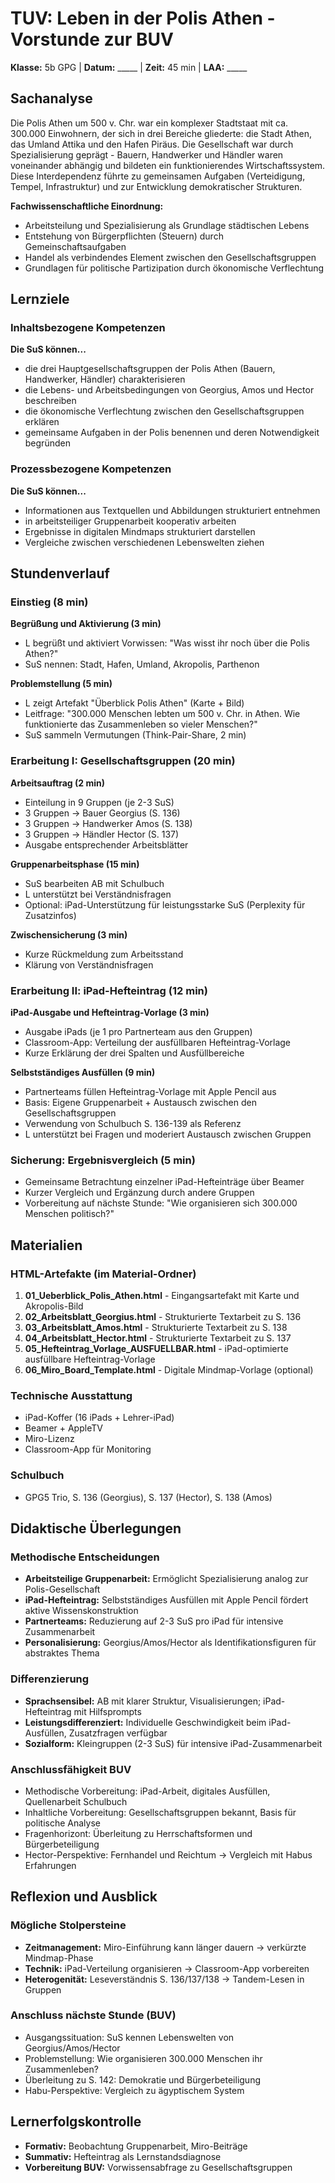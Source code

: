 # TUV: Leben in der Polis Athen - Vorstunde zur BUV

**Klasse:** 5b GPG | **Datum:** _____ | **Zeit:** 45 min | **LAA:** _____

## Sachanalyse

Die Polis Athen um 500 v. Chr. war ein komplexer Stadtstaat mit ca. 300.000 Einwohnern, der sich in drei Bereiche gliederte: die Stadt Athen, das Umland Attika und den Hafen Piräus. Die Gesellschaft war durch Spezialisierung geprägt - Bauern, Handwerker und Händler waren voneinander abhängig und bildeten ein funktionierendes Wirtschaftssystem. Diese Interdependenz führte zu gemeinsamen Aufgaben (Verteidigung, Tempel, Infrastruktur) und zur Entwicklung demokratischer Strukturen.

**Fachwissenschaftliche Einordnung:**
- Arbeitsteilung und Spezialisierung als Grundlage städtischen Lebens
- Entstehung von Bürgerpflichten (Steuern) durch Gemeinschaftsaufgaben
- Handel als verbindendes Element zwischen den Gesellschaftsgruppen
- Grundlagen für politische Partizipation durch ökonomische Verflechtung

## Lernziele

### Inhaltsbezogene Kompetenzen
**Die SuS können...**
- die drei Hauptgesellschaftsgruppen der Polis Athen (Bauern, Handwerker, Händler) charakterisieren
- die Lebens- und Arbeitsbedingungen von Georgius, Amos und Hector beschreiben
- die ökonomische Verflechtung zwischen den Gesellschaftsgruppen erklären
- gemeinsame Aufgaben in der Polis benennen und deren Notwendigkeit begründen

### Prozessbezogene Kompetenzen
**Die SuS können...**
- Informationen aus Textquellen und Abbildungen strukturiert entnehmen
- in arbeitsteiliger Gruppenarbeit kooperativ arbeiten
- Ergebnisse in digitalen Mindmaps strukturiert darstellen
- Vergleiche zwischen verschiedenen Lebenswelten ziehen

## Stundenverlauf

### Einstieg (8 min)
**Begrüßung und Aktivierung (3 min)**
- L begrüßt und aktiviert Vorwissen: "Was wisst ihr noch über die Polis Athen?"
- SuS nennen: Stadt, Hafen, Umland, Akropolis, Parthenon

**Problemstellung (5 min)**
- L zeigt Artefakt "Überblick Polis Athen" (Karte + Bild)
- Leitfrage: "300.000 Menschen lebten um 500 v. Chr. in Athen. Wie funktionierte das Zusammenleben so vieler Menschen?"
- SuS sammeln Vermutungen (Think-Pair-Share, 2 min)

### Erarbeitung I: Gesellschaftsgruppen (20 min)

**Arbeitsauftrag (2 min)**
- Einteilung in 9 Gruppen (je 2-3 SuS)
- 3 Gruppen → Bauer Georgius (S. 136)
- 3 Gruppen → Handwerker Amos (S. 138)
- 3 Gruppen → Händler Hector (S. 137)
- Ausgabe entsprechender Arbeitsblätter

**Gruppenarbeitsphase (15 min)**
- SuS bearbeiten AB mit Schulbuch
- L unterstützt bei Verständnisfragen
- Optional: iPad-Unterstützung für leistungsstarke SuS (Perplexity für Zusatzinfos)

**Zwischensicherung (3 min)**
- Kurze Rückmeldung zum Arbeitsstand
- Klärung von Verständnisfragen

### Erarbeitung II: iPad-Hefteintrag (12 min)

**iPad-Ausgabe und Hefteintrag-Vorlage (3 min)**
- Ausgabe iPads (je 1 pro Partnerteam aus den Gruppen)
- Classroom-App: Verteilung der ausfüllbaren Hefteintrag-Vorlage
- Kurze Erklärung der drei Spalten und Ausfüllbereiche

**Selbstständiges Ausfüllen (9 min)**
- Partnerteams füllen Hefteintrag-Vorlage mit Apple Pencil aus
- Basis: Eigene Gruppenarbeit + Austausch zwischen den Gesellschaftsgruppen
- Verwendung von Schulbuch S. 136-139 als Referenz
- L unterstützt bei Fragen und moderiert Austausch zwischen Gruppen

### Sicherung: Ergebnisvergleich (5 min)
- Gemeinsame Betrachtung einzelner iPad-Hefteinträge über Beamer
- Kurzer Vergleich und Ergänzung durch andere Gruppen
- Vorbereitung auf nächste Stunde: "Wie organisieren sich 300.000 Menschen politisch?"

## Materialien

### HTML-Artefakte (im Material-Ordner)
1. **01_Ueberblick_Polis_Athen.html** - Eingangsartefakt mit Karte und Akropolis-Bild
2. **02_Arbeitsblatt_Georgius.html** - Strukturierte Textarbeit zu S. 136
3. **03_Arbeitsblatt_Amos.html** - Strukturierte Textarbeit zu S. 138  
4. **04_Arbeitsblatt_Hector.html** - Strukturierte Textarbeit zu S. 137
5. **05_Hefteintrag_Vorlage_AUSFUELLBAR.html** - iPad-optimierte ausfüllbare Hefteintrag-Vorlage
6. **06_Miro_Board_Template.html** - Digitale Mindmap-Vorlage (optional)

### Technische Ausstattung
- iPad-Koffer (16 iPads + Lehrer-iPad)
- Beamer + AppleTV
- Miro-Lizenz
- Classroom-App für Monitoring

### Schulbuch
- GPG5 Trio, S. 136 (Georgius), S. 137 (Hector), S. 138 (Amos)

## Didaktische Überlegungen

### Methodische Entscheidungen
- **Arbeitsteilige Gruppenarbeit:** Ermöglicht Spezialisierung analog zur Polis-Gesellschaft
- **iPad-Hefteintrag:** Selbstständiges Ausfüllen mit Apple Pencil fördert aktive Wissenskonstruktion
- **Partnerteams:** Reduzierung auf 2-3 SuS pro iPad für intensive Zusammenarbeit
- **Personalisierung:** Georgius/Amos/Hector als Identifikationsfiguren für abstraktes Thema

### Differenzierung
- **Sprachsensibel:** AB mit klarer Struktur, Visualisierungen; iPad-Hefteintrag mit Hilfsprompts
- **Leistungsdifferenziert:** Individuelle Geschwindigkeit beim iPad-Ausfüllen, Zusatzfragen verfügbar
- **Sozialform:** Kleingruppen (2-3 SuS) für intensive iPad-Zusammenarbeit

### Anschlussfähigkeit BUV
- Methodische Vorbereitung: iPad-Arbeit, digitales Ausfüllen, Quellenarbeit Schulbuch
- Inhaltliche Vorbereitung: Gesellschaftsgruppen bekannt, Basis für politische Analyse
- Fragenhorizont: Überleitung zu Herrschaftsformen und Bürgerbeteiligung
- Hector-Perspektive: Fernhandel und Reichtum → Vergleich mit Habus Erfahrungen

## Reflexion und Ausblick

### Mögliche Stolpersteine
- **Zeitmanagement:** Miro-Einführung kann länger dauern → verkürzte Mindmap-Phase
- **Technik:** iPad-Verteilung organisieren → Classroom-App vorbereiten
- **Heterogenität:** Leseverständnis S. 136/137/138 → Tandem-Lesen in Gruppen

### Anschluss nächste Stunde (BUV)
- Ausgangssituation: SuS kennen Lebenswelten von Georgius/Amos/Hector
- Problemstellung: Wie organisieren 300.000 Menschen ihr Zusammenleben?
- Überleitung zu S. 142: Demokratie und Bürgerbeteiligung
- Habu-Perspektive: Vergleich zu ägyptischem System

## Lernerfolgskontrolle
- **Formativ:** Beobachtung Gruppenarbeit, Miro-Beiträge
- **Summativ:** Hefteintrag als Lernstandsdiagnose
- **Vorbereitung BUV:** Vorwissensabfrage zu Gesellschaftsgruppen